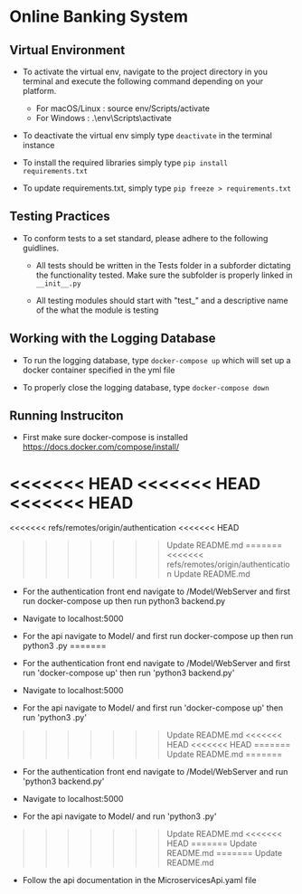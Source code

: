 # Online Banking System

## Virtual Environment
- To activate the virtual env, navigate to the project directory in you terminal and execute the following command depending on your platform.
    - For macOS/Linux : source env/Scripts/activate
    - For Windows : .\env\Scripts\activate

- To deactivate the virtual env simply type `deactivate` in the terminal instance

- To install the required libraries simply type `pip install requirements.txt`

- To update requirements.txt, simply type `pip freeze > requirements.txt`

## Testing Practices
- To conform tests to a set standard, please adhere to the following guidlines.

    - All tests should be written in the Tests folder in a subforder dictating the functionality tested. Make sure the subfolder is properly linked in `__init__.py`

    - All testing modules should start with "test_" and a descriptive name of the what the module is testing

## Working with the Logging Database
- To run the logging database, type `docker-compose up` which will set up a docker container specified in the yml file

- To properly close the logging database, type `docker-compose down`

## Running Instruciton
- First make sure docker-compose is installed https://docs.docker.com/compose/install/

<<<<<<< HEAD
<<<<<<< HEAD
<<<<<<< HEAD
=======
<<<<<<< refs/remotes/origin/authentication
<<<<<<< HEAD
>>>>>>> Update README.md
=======
<<<<<<< refs/remotes/origin/authentication
>>>>>>> Update README.md
- For the authentication front end navigate to /Model/WebServer and first run docker-compose up then run python3 backend.py

- Navigate to localhost:5000

- For the api navigate to Model/<Stock Targeted> and first run docker-compose up then run python3 <Stock Targeted>.py
=======
- For the authentication front end navigate to /Model/WebServer and first run 'docker-compose up' then run 'python3 backend.py'

- Navigate to localhost:5000

- For the api navigate to Model/<Stock Targeted> and first run 'docker-compose up' then run 'python3 <Stock Targeted>.py'
>>>>>>> Update README.md
<<<<<<< HEAD
<<<<<<< HEAD
=======
>>>>>>> Update README.md
=======
- For the authentication front end navigate to /Model/WebServer and run 'python3 backend.py'

- Navigate to localhost:5000

- For the api navigate to Model/<Stock Targeted> and run 'python3 <Stock Targeted>.py'
>>>>>>> Update README.md
<<<<<<< HEAD
=======
>>>>>>> Update README.md
=======
>>>>>>> Update README.md
    
- Follow the api documentation in the MicroservicesApi.yaml file
